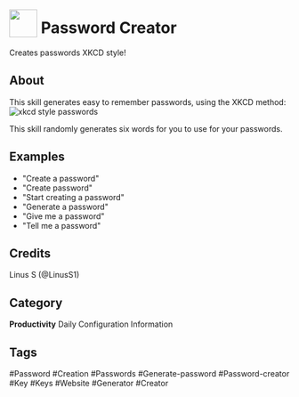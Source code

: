 # <img src="https://raw.githack.com/FortAwesome/Font-Awesome/master/svgs/solid/key.svg" card_color="#FD9E66" width="50" height="50" style="vertical-align:bottom"/> Password Creator
Creates passwords XKCD style!

## About
This skill generates easy to remember passwords, using the XKCD method:
![xkcd style passwords](https://imgs.xkcd.com/comics/password_strength.png )

This skill randomly generates six words for you to use for your passwords.

## Examples
* "Create a password"
* "Create password"
* "Start creating a password"
* "Generate a password"
* "Give me a password"
* "Tell me a password"

## Credits
Linus S (@LinusS1)

## Category
**Productivity**
Daily
Configuration
Information

## Tags
#Password
#Creation
#Passwords
#Generate-password
#Password-creator
#Key
#Keys
#Website
#Generator
#Creator

